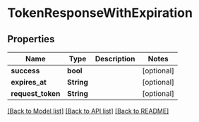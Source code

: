 # TokenResponseWithExpiration

## Properties

Name | Type | Description | Notes
------------ | ------------- | ------------- | -------------
**success** | **bool** |  | [optional] 
**expires_at** | **String** |  | [optional] 
**request_token** | **String** |  | [optional] 

[[Back to Model list]](../README.md#documentation-for-models) [[Back to API list]](../README.md#documentation-for-api-endpoints) [[Back to README]](../README.md)


